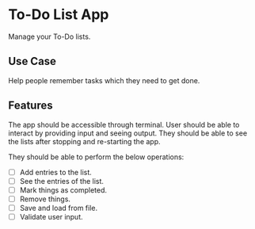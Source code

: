 # To-Do List App
Manage your To-Do lists.

## Use Case
Help people remember tasks which they need to get done.

## Features
The app should be accessible through terminal.
User should be able to interact by providing input and seeing output.
They should be able to see the lists after stopping and re-starting the app.

They should be able to perform the below operations:
- [ ] Add entries to the list.
- [ ] See the entries of the list.
- [ ] Mark things as completed.
- [ ] Remove things.
- [ ] Save and load from file.
- [ ] Validate user input.
